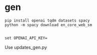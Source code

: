 # gen


```
pip install openai tqdm datasets spacy
python -m spacy download en_core_web_sm


```
```
set OPENAI_API_KEY=
```


Use updates_gen.py
